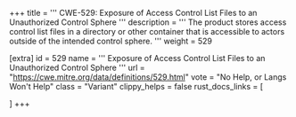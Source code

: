 +++
title = '''
CWE-529: Exposure of Access Control List Files to an Unauthorized Control Sphere
'''
description	= '''
The product stores access control list files in a directory or other container that is accessible to actors outside of the intended control sphere.
'''
weight = 529

[extra]
id = 529
name = '''
Exposure of Access Control List Files to an Unauthorized Control Sphere
'''
url = "https://cwe.mitre.org/data/definitions/529.html"
vote = "No Help, or Langs Won't Help"
class = "Variant"
clippy_helps = false
rust_docs_links = [
	
]
+++
